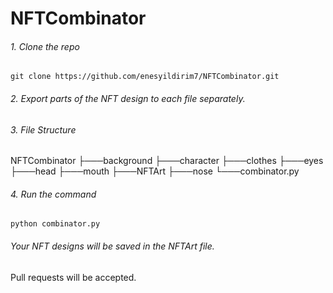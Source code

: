 # NFTCombinator

###### 1. Clone the repo

    git clone https://github.com/enesyildirim7/NFTCombinator.git

###### 2. Export parts of the NFT design to each file separately.

###### 3. File Structure

NFTCombinator
├───background
├───character
├───clothes
├───eyes
├───head
├───mouth
├───NFTArt
├───nose
└───combinator.py

###### 4. Run the command

    python combinator.py

###### Your NFT designs will be saved in the NFTArt file.

Pull requests will be accepted.
